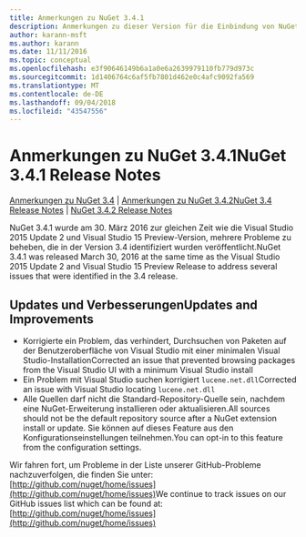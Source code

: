 ```yaml
---
title: Anmerkungen zu NuGet 3.4.1
description: Anmerkungen zu dieser Version für die Einbindung von NuGet 3.4.1 bekannte Probleme, Fehlerkorrekturen, hinzugefügter Features und DCRs.
author: karann-msft
ms.author: karann
ms.date: 11/11/2016
ms.topic: conceptual
ms.openlocfilehash: e3f90646149b6a1a0e6a2639979110fb779d973c
ms.sourcegitcommit: 1d1406764c6af5fb7801d462e0c4afc9092fa569
ms.translationtype: MT
ms.contentlocale: de-DE
ms.lasthandoff: 09/04/2018
ms.locfileid: "43547556"
---
```

# <a name="nuget-341-release-notes"></a><span data-ttu-id="8e10f-103">Anmerkungen zu NuGet 3.4.1</span><span class="sxs-lookup"><span data-stu-id="8e10f-103">NuGet 3.4.1 Release Notes</span></span>

<span data-ttu-id="8e10f-104">[Anmerkungen zu NuGet 3.4](../release-notes/nuget-3.4.md) | [Anmerkungen zu NuGet 3.4.2](../release-notes/nuget-3.4.2.md)</span><span class="sxs-lookup"><span data-stu-id="8e10f-104">[NuGet 3.4 Release Notes](../release-notes/nuget-3.4.md) | [NuGet 3.4.2 Release Notes](../release-notes/nuget-3.4.2.md)</span></span>

<span data-ttu-id="8e10f-105">NuGet 3.4.1 wurde am 30. März 2016 zur gleichen Zeit wie die Visual Studio 2015 Update 2 und Visual Studio 15 Preview-Version, mehrere Probleme zu beheben, die in der Version 3.4 identifiziert wurden veröffentlicht.</span><span class="sxs-lookup"><span data-stu-id="8e10f-105">NuGet 3.4.1 was released March 30, 2016 at the same time as the Visual Studio 2015 Update 2 and Visual Studio 15 Preview Release to address several issues that were identified in the 3.4 release.</span></span>

## <a name="updates-and-improvements"></a><span data-ttu-id="8e10f-106">Updates und Verbesserungen</span><span class="sxs-lookup"><span data-stu-id="8e10f-106">Updates and Improvements</span></span>

* <span data-ttu-id="8e10f-107">Korrigierte ein Problem, das verhindert, Durchsuchen von Paketen auf der Benutzeroberfläche von Visual Studio mit einer minimalen Visual Studio-Installation</span><span class="sxs-lookup"><span data-stu-id="8e10f-107">Corrected an issue that prevented browsing packages from the Visual Studio UI with a minimum Visual Studio install</span></span>
* <span data-ttu-id="8e10f-108">Ein Problem mit Visual Studio suchen korrigiert `lucene.net.dll`</span><span class="sxs-lookup"><span data-stu-id="8e10f-108">Corrected an issue with Visual Studio locating `lucene.net.dll`</span></span>
* <span data-ttu-id="8e10f-109">Alle Quellen darf nicht die Standard-Repository-Quelle sein, nachdem eine NuGet-Erweiterung installieren oder aktualisieren.</span><span class="sxs-lookup"><span data-stu-id="8e10f-109">All sources should not be the default repository source after a NuGet extension install or update.</span></span>  <span data-ttu-id="8e10f-110">Sie können auf dieses Feature aus den Konfigurationseinstellungen teilnehmen.</span><span class="sxs-lookup"><span data-stu-id="8e10f-110">You can opt-in to this feature from the configuration settings.</span></span>

<span data-ttu-id="8e10f-111">Wir fahren fort, um Probleme in der Liste unserer GitHub-Probleme nachzuverfolgen, die finden Sie unter: [http://github.com/nuget/home/issues](http://github.com/nuget/home/issues)</span><span class="sxs-lookup"><span data-stu-id="8e10f-111">We continue to track issues on our GitHub issues list which can be found at: [http://github.com/nuget/home/issues](http://github.com/nuget/home/issues)</span></span>